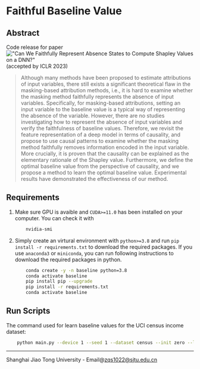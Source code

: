 # Faithful Baseline Value

## Abstract

Code release for paper !["Can We Faithfully Represent Absence States to Compute Shapley Values on a DNN?"](https://arxiv.org/abs/2105.10719) (accepted by ICLR 2023)

> Although many methods have been proposed to estimate attributions of input variables, there still exists a significant theoretical flaw in the masking-based attribution methods, i.e., it is hard to examine whether the masking method faithfully represents the absence of input variables. Specifically, for masking-based attributions, setting an input variable to the baseline value is a typical way of representing the absence of the variable. However, there are no studies investigating how to represent the absence of input variables and verify the faithfulness of baseline values. Therefore, we revisit the feature representation of a deep model in terms of causality, and propose to use causal patterns to examine whether the masking method faithfully removes information encoded in the input variable. More crucially, it is proven that the causality can be explained as the elementary rationale of the Shapley value. Furthermore, we define the optimal baseline value from the perspective of causality, and we propose a method to learn the optimal baseline value. Experimental results have demonstrated the effectiveness of our method.

## Requirements

1. Make sure GPU is avaible and `CUDA>=11.0` has been installed on your computer. You can check it with
    ```bash
        nvidia-smi
    ```
2. Simply create an virtural environment with `python>=3.8` and run `pip install -r requirements.txt` to download the required packages. If you use `anaconda3` or `miniconda`, you can run following instructions to download the required packages in python. 
    ```bash
        conda create -y -n baseline python=3.8
        conda activate baseline
        pip install pip --upgrade
        pip install -r requirements.txt
        conda activate baseline
    ```

## Run Scripts

The command used for learn baseline values for the UCI census income dataset:
```bash
    python main.py --device 1 --seed 1 --dataset census --init zero --lr 0.01 --itr 300 --baseline_bs 1 --sample_num 100 --loss shapley --vfunc log-odds
```

---------------------------------------------------------------------------------
Shanghai Jiao Tong University - Email@[zqs1022@sjtu.edu.cn](zqs1022@sjtu.edu.cn)
